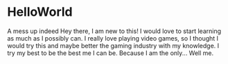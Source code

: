 # HelloWorld
A mess up indeed
Hey there, I am new to this! I would love to start learning as much as I possibly can. I really love playing video games, so I thought I would try this and maybe better the gaming industry with my knowledge. I try my best to be the best me I can be. Because I am the only... Well me.
